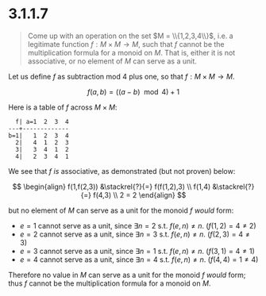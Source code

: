 # 3.1.1.7 

> Come up with an operation on the set $M = \\{1,2,3,4\\}$, i.e. a legitimate
> function $f: M \times M \to M$, such that $f$ cannot be the multiplication
> formula for a monoid on $M$. That is, either it is not associative, or no
> element of $M$ can serve as a unit.

Let us define $f$ as subtraction mod 4 plus one, so that $f:M\times M\to M$.

$$ f(a,b) = ((a-b) \mod 4)+ 1$$

Here is a table of $f$ across $M\times M$:

      f| a=1  2  3  4
    ---+-------------
    b=1|   1  2  3  4
      2|   4  1  2  3
      3|   3  4  1  2
      4|   2  3  4  1 

We see that $f$ _is_ associative, as demonstrated (but not proven) below:

$$
\begin{align}
f(1,f(2,3)) &\stackrel{?}{=} f(f(1,2),3) \\
f(1,4) &\stackrel{?}{=} f(4,3) \\
2 = 2
\end{align}
$$

but no element of $M$ can serve as a unit for the monoid $f$ _would_ form:

 - $e=1$ cannot serve as a unit, since $\exists n=2$ s.t. $f(e,n) \neq n$. ($f(1,2) = 4 \neq 2$)
 - $e=2$ cannot serve as a unit, since $\exists n=3$ s.t. $f(e,n) \neq n$. ($f(2,3) = 4 \neq 3$)
 - $e=3$ cannot serve as a unit, since $\exists n=1$ s.t. $f(e,n) \neq n$. ($f(3,1) = 4 \neq 1$)
 - $e=4$ cannot serve as a unit, since $\exists n=4$ s.t. $f(e,n) \neq n$. ($f(4,4) = 1 \neq 4$)

Therefore no value in $M$ can serve as a unit for the monoid $f$ _would_ form;
thus $f$ cannot be the multiplication formula for a monoid on $M$.
